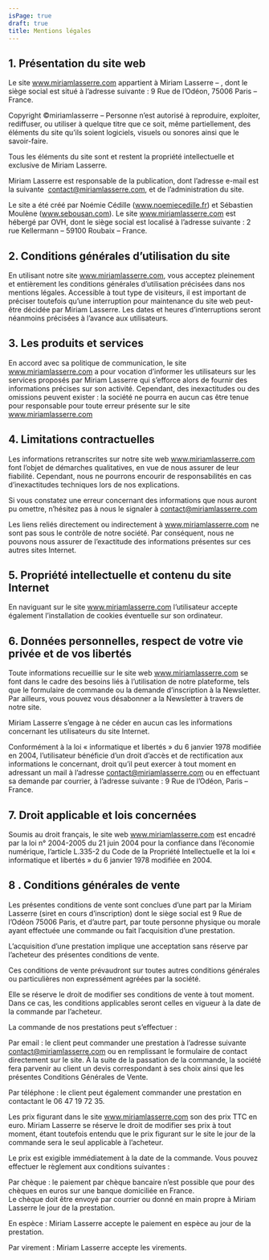 ```yaml
---
isPage: true
draft: true
title: Mentions légales
---
```

## 1. Présentation du site web

Le site www.miriamlasserre.com appartient à Miriam Lasserre – , dont le siège social est situé à l’adresse suivante : 9 Rue de l’Odéon, 75006 Paris – France.

Copyright ©miriamlasserre – Personne n’est autorisé à reproduire, exploiter, rediffuser, ou utiliser à quelque titre que ce soit, même partiellement, des éléments du site qu’ils soient logiciels, visuels ou sonores ainsi que le savoir-faire.

Tous les éléments du site sont et restent la propriété intellectuelle et exclusive de Miriam Lasserre. 

Miriam Lasserre est responsable de la publication, dont l’adresse e-mail est la suivante  contact@miriamlasserre.com, et de l’administration du site.



Le site a été créé par Noémie Cédille (www.noemiecedille.fr) et Sébastien Moulène (www.sebousan.com). Le site www.miriamlasserre.com est hébergé par OVH, dont le siège social est localisé à l’adresse suivante : 2 rue Kellermann – 59100 Roubaix – France.



## 2. Conditions générales d’utilisation du site

En utilisant notre site www.miriamlasserre.com, vous acceptez pleinement et entièrement les conditions générales d’utilisation précisées dans nos mentions légales. Accessible à tout type de visiteurs, il est important de préciser toutefois qu’une interruption pour maintenance du site web peut-être décidée par Miriam Lasserre. Les dates et heures d’interruptions seront néanmoins précisées à l’avance aux utilisateurs.

## 3. Les produits et services 

En accord avec sa politique de communication, le site www.miriamlasserre.com a pour vocation d’informer les utilisateurs sur les services proposés par Miriam Lasserre qui s’efforce alors de fournir des informations précises sur son activité. Cependant, des inexactitudes ou des omissions peuvent exister : la société ne pourra en aucun cas être tenue pour responsable pour toute erreur présente sur le site www.miriamlasserre.com

## 4. Limitations contractuelles 

Les informations retranscrites sur notre site web www.miriamlasserre.com font l’objet de démarches qualitatives, en vue de nous assurer de leur fiabilité. Cependant, nous ne pourrons encourir de responsabilités en cas d’inexactitudes techniques lors de nos explications.

Si vous constatez une erreur concernant des informations que nous auront pu omettre, n’hésitez pas à nous le signaler à contact@miriamlasserre.com

Les liens reliés directement ou indirectement à www.miriamlasserre.com ne sont pas sous le contrôle de notre société. Par conséquent, nous ne pouvons nous assurer de l’exactitude des informations présentes sur ces autres sites Internet.

## 5. Propriété intellectuelle et contenu du site Internet

En naviguant sur le site www.miriamlasserre.com l’utilisateur accepte également l’installation de cookies éventuelle sur son ordinateur. 

## 6. Données personnelles, respect de votre vie privée et de vos libertés

Toute informations recueillie sur le site web www.miriamlasserre.com se font dans le cadre des besoins liés à l’utilisation de notre plateforme, tels que le formulaire de commande ou la demande d’inscription à la Newsletter. Par ailleurs, vous pouvez vous désabonner a la Newsletter à travers de notre site.

Miriam Lasserre s’engage à ne céder en aucun cas les informations concernant les utilisateurs du site Internet.

Conformément à la loi « informatique et libertés » du 6 janvier 1978 modifiée en 2004, l’utilisateur bénéficie d’un droit d’accès et de rectification aux informations le concernant, droit qu’il peut exercer à tout moment en adressant un mail à l’adresse contact@miriamlasserre.com ou en effectuant sa demande par courrier, à l’adresse suivante : 9 Rue de l’Odéon, Paris – France.

## 7. Droit applicable et lois concernées

Soumis au droit français, le site web www.miriamlasserre.com est encadré par la loi n° 2004-2005 du 21 juin 2004 pour la confiance dans l’économie numérique, l’article L.335-2 du Code de la Propriété Intellectuelle et la loi « informatique et libertés » du 6 janvier 1978 modifiée en 2004. 

## 8 . Conditions générales de vente 

Les présentes conditions de vente sont conclues d’une part par la Miriam Lasserre (siret en cours d’inscription) dont le siège social est 9 Rue de l’Odéon 75006 Paris, et d’autre part, par toute personne physique ou morale ayant effectuée une commande ou fait l’acquisition d’une prestation.

L’acquisition d’une prestation implique une acceptation sans réserve par l’acheteur des présentes conditions de vente. 

Ces conditions de vente prévaudront sur toutes autres conditions générales ou particulières non expressément agréées par la société. 

Elle se réserve le droit de modifier ses conditions de vente à tout moment. Dans ce cas, les conditions applicables seront celles en vigueur à la date de la commande par l’acheteur.

La commande de nos prestations peut s’effectuer :

Par email : le client peut commander une prestation à l’adresse suivante contact@miriamlasserre.com ou en remplissant le formulaire de contact directement sur le site. À la suite de la passation de la commande, la société fera parvenir au client un devis correspondant à ses choix ainsi que les présentes Conditions Générales de Vente.

Par téléphone : le client peut également commander une prestation en contactant le 06 47 19 72 35.

Les prix figurant dans le site www.miriamlasserre.com son des prix TTC en euro. Miriam Lasserre se réserve le droit de modifier ses prix à tout moment, étant toutefois entendu que le prix figurant sur le site le jour de la commande sera le seul applicable à l’acheteur.

Le prix est exigible immédiatement à la date de la commande. Vous pouvez effectuer le règlement aux conditions suivantes :

Par chèque : le paiement par chèque bancaire n’est possible que pour des chèques en euros sur une banque domiciliée en France.\
Le chèque doit être envoyé par courrier ou donné en main propre à Miriam Lasserre le jour de la prestation. 

En espèce : Miriam Lasserre accepte le paiement en espèce au jour de la prestation.

Par virement : Miriam Lasserre accepte les virements.